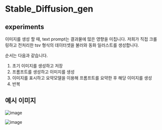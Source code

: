 # Stable_Diffusion_gen


## experiments

이미지를 생성 할 때, text prompt는 결과물에 많은 영향을 미칩니다.
저희가 직접 크롤링하고 전처리한 tsv 형식의 데이터셋을 불러와 동화 일러스트를 생성합니다.

순서는 다음과 같습니다.

1. 초기 이미지를 생성하고 저장
2. 프롬프트를 생성하고 이미지를 생성
3. 이미지를 표시하고 요약모델을 이용해 프롬프트를 요약한 후 해당 이미지를 생성
4. 반복

## 예시 이미지

![image](https://github.com/Flying-4-Potatoes/Stable_Diffusion_gen/assets/79971467/56a9c4c5-a1af-4bf7-a2c4-f984da63f673)


![image](https://github.com/Flying-4-Potatoes/Stable_Diffusion_gen/assets/79971467/a079131e-bdb6-4e3c-9a1c-c12852427248)

